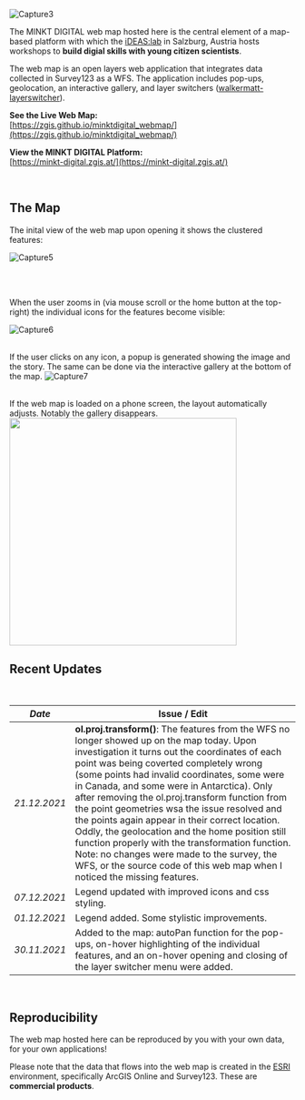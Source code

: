 ![Capture3](https://user-images.githubusercontent.com/81073205/152939922-2dc2d2c5-208f-4eef-807f-2048b539101b.PNG)

The MINKT DIGITAL web map hosted here is the central element of a map-based platform with which the [iDEAS:lab](https://ideaslab.plus.ac.at/) in Salzburg, Austria hosts workshops to **build digial skills with young citizen scientists**.

The web map is an open layers web application that integrates data collected in Survey123 as a WFS. The application includes pop-ups, geolocation, an interactive gallery, and layer switchers ([walkermatt-layerswitcher](https://github.com/walkermatt/ol-layerswitcher)). 


**See the Live Web Map:** <br/>
[https://zgis.github.io/minktdigital_webmap/](https://zgis.github.io/minktdigital_webmap/)

**View the MINKT DIGITAL Platform:** <br/>
[https://minkt-digital.zgis.at/](https://minkt-digital.zgis.at/)


<br/>

## The Map

The inital view of the web map upon opening it shows the clustered features:

![Capture5](https://user-images.githubusercontent.com/81073205/152940001-65e11f41-3453-48bf-be26-7ed5cf137f8e.PNG)

<br/>
<br/>

When the user zooms in (via mouse scroll or the home button at the top-right) the individual icons for the features become visible:

![Capture6](https://user-images.githubusercontent.com/81073205/152940014-3ee5c3f8-863d-4906-b74f-5fe91f68d6bb.PNG)
<br/>
<br/>

If the user clicks on any icon, a popup is generated showing the image and the story. The same can be done via the interactive gallery at the bottom of the map.
![Capture7](https://user-images.githubusercontent.com/81073205/152940030-168f6fda-b0f3-47b6-b574-68191d4db34d.PNG)
<br/>
<br/>

If the web map is loaded on a phone screen, the layout automatically adjusts. Notably the gallery disappears.
<img align="center" src="https://user-images.githubusercontent.com/81073205/152957551-b3e630c1-4cdc-4121-9fef-1bf5dda1e12d.PNG" height="400">


## Recent Updates

<br/>

| _Date_  | Issue / Edit |
| ------------- | ------------- |
| _21.12.2021_  | **ol.proj.transform()**: The features from the WFS no longer showed up on the map today. Upon investigation it turns out the coordinates of each point was being coverted completely wrong (some points had invalid coordinates, some were in Canada, and some were in Antarctica). Only after removing the ol.proj.transform function from the point geometries wsa the issue resolved and the points again appear in their correct location. Oddly, the geolocation and the home position still function properly with the transformation function. Note: no changes were made to the survey, the WFS, or the source code of this web map when I noticed the missing features.  | 
| _07.12.2021_  | Legend updated with improved icons and css styling. |
| _01.12.2021_  | Legend added. Some stylistic improvements. |
|  _30.11.2021_  | Added to the map: autoPan function for the pop-ups, on-hover highlighting of the individual features, and an on-hover opening and closing of the layer switcher menu were added.  |

<br/>

## Reproducibility

The web map hosted here can be reproduced by you with your own data, for your own applications! 

Please note that the data that flows into the web map is created in the [ESRI](https://www.esri.com/en-us/home) environment, specifically ArcGIS Online and Survey123. These are **commercial products**. 

